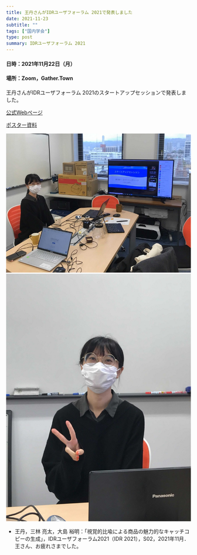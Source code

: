 ```yaml
---
title: 王丹さんがIDRユーザフォーラム 2021で発表しました
date: 2021-11-23
subtitle: ""
tags: ["国内学会"]
type: post
summary: IDRユーザフォーラム 2021
---
```


#### 日時：2021年11月22日（月）
#### 場所：Zoom，Gather.Town

王丹さんがIDRユーザフォーラム 2021のスタートアップセッションで発表しました。

[公式Webページ](https://www.nii.ac.jp/dsc/idr/userforum/2021.html)

[ポスター資料](https://www.nii.ac.jp/dsc/idr/userforum/startup/IDR-UF2021_S02.pdf)

![](img0.jpg)
![](img1.jpg)

+ 王丹，三林 亮太，大島 裕明：「視覚的比喩による商品の魅力的なキャッチコピーの生成」，IDRユーザフォーラム2021（IDR 2021），S02，2021年11月．
王さん、お疲れさまでした。

<!-- 1. 論文採録バージョン -->
<!-- [第一著者]さんの論文が「[学会フルネーム]」に採録されました。 -->

<!-- [公式Webページ](学会公式ページTopのURL) -->


<!-- 書誌情報。書式はPublicationsを参考。変にコードブロックとかで囲まなくてOK -->


<!-- [年月日]に発表予定 -->



<!-- 2. 論文発表済みバージョン -->
<!-- [第一著者]さんが「[学会フルネーム]」で発表しました。 -->

<!-- [公式Webページ](学会公式ページTopのURL) -->


<!-- 書誌情報。書式はPublicationsを参考。変にコードブロックとかで囲まなくてOK -->


<!-- 3. 論文受賞バージョン -->
<!-- [第一著者]さんの論文が「[学会フルネーム]」で「[受賞名]」を受賞しました -->

<!-- [公式Webページ](学会公式ページTopのURL) -->


<!-- 書誌情報。書式はPublicationsを参考。変にコードブロックとかで囲まなくてOK -->

<!-- 同学会複数名の場合は並べて良い感じにして -->